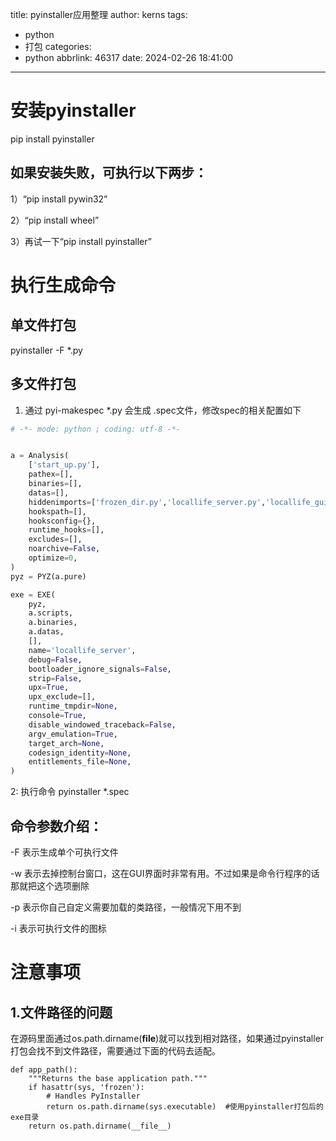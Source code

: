 title: pyinstaller应用整理
author: kerns
tags:
  - python
  - 打包
categories:
  - python
abbrlink: 46317
date: 2024-02-26 18:41:00
---
# 安装pyinstaller

pip install pyinstaller

## 如果安装失败，可执行以下两步：

1）“pip install pywin32”

2）“pip install wheel”

3）再试一下“pip install pyinstaller”

# 执行生成命令

## 单文件打包

pyinstaller -F *.py

## 多文件打包

1. 通过 pyi-makespec  *.py 会生成 .spec文件，修改spec的相关配置如下

``` python
# -*- mode: python ; coding: utf-8 -*-


a = Analysis(
    ['start_up.py'],
    pathex=[],
    binaries=[],
    datas=[],
    hiddenimports=['frozen_dir.py','locallife_server.py','locallife_gui.py'],
    hookspath=[],
    hooksconfig={},
    runtime_hooks=[],
    excludes=[],
    noarchive=False,
    optimize=0,
)
pyz = PYZ(a.pure)

exe = EXE(
    pyz,
    a.scripts,
    a.binaries,
    a.datas,
    [],
    name='locallife_server',
    debug=False,
    bootloader_ignore_signals=False,
    strip=False,
    upx=True,
    upx_exclude=[],
    runtime_tmpdir=None,
    console=True,
    disable_windowed_traceback=False,
    argv_emulation=True,
    target_arch=None,
    codesign_identity=None,
    entitlements_file=None,
)
```

2: 执行命令 pyinstaller *.spec


## 命令参数介绍：

-F 表示生成单个可执行文件

-w 表示去掉控制台窗口，这在GUI界面时非常有用。不过如果是命令行程序的话那就把这个选项删除

-p 表示你自己自定义需要加载的类路径，一般情况下用不到

-i 表示可执行文件的图标


# 注意事项

## 1.文件路径的问题

在源码里面通过os.path.dirname(__file__)就可以找到相对路径，如果通过pyinstaller打包会找不到文件路径，需要通过下面的代码去适配。

```
def app_path():
    """Returns the base application path."""
    if hasattr(sys, 'frozen'):
        # Handles PyInstaller
        return os.path.dirname(sys.executable)  #使用pyinstaller打包后的exe目录
    return os.path.dirname(__file__)     
```


                        